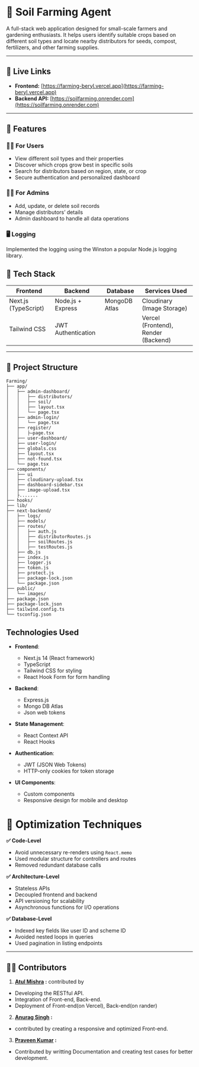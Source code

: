 # 🌱 Soil Farming Agent

A full-stack web application designed for small-scale farmers and gardening enthusiasts. It helps users identify suitable crops based on different soil types and locate nearby distributors for seeds, compost, fertilizers, and other farming supplies.

---

## 🔗 Live Links

- **Frontend:** [https://farming-beryl.vercel.app](https://farming-beryl.vercel.app)
- **Backend API:** [https://soilfarming.onrender.com](https://soilfarming.onrender.com)

---

## 🎯 Features

### 👨‍🌾 For Users
- View different soil types and their properties
- Discover which crops grow best in specific soils
- Search for distributors based on region, state, or crop
- Secure authentication and personalized dashboard

### 👨‍💼 For Admins
- Add, update, or delete soil records
- Manage distributors’ details
- Admin dashboard to handle all data operations

### 🖥️ Logging 

Implemented the logging using the Winston a popular Node.js logging library.

## 🧱 Tech Stack

| Frontend              | Backend             | Database       | Services Used                        |
|----------------------|---------------------|----------------|--------------------------------------|
| Next.js (TypeScript) | Node.js + Express   | MongoDB Atlas  | Cloudinary (Image Storage)           |
| Tailwind CSS         | JWT Authentication  |                | Vercel (Frontend), Render (Backend)  |

---

## 📁 Project Structure

```plaintext
Farming/
├── app/
│   ├── admin-dashboard/
│   │   ├── distributors/
│   │   ├── soil/
│   │   ├── layout.tsx
│   │   └── page.tsx
│   ├── admin-login/
│   │   └── page.tsx
│   ├── register/
│   │   ├–page.tsx
│   ├── user-dashboard/
│   ├── user-login/
│   ├── globals.css
│   ├── layout.tsx
│   ├── not-found.tsx
│   └── page.tsx
├── components/
│   ├── ui
│   ├── cloudinary-upload.tsx
│   ├── dashboard-sidebar.tsx
│   ├── image-upload.tsx
│   ├.......
├── hooks/
├── lib/
├── next-backend/
│   ├── logs/
│   ├── models/
│   ├── routes/
│   │   ├── auth.js
│   │   ├── distributorRoutes.js
│   │   ├── soilRoutes.js
│   │   ├── testRoutes.js
│   ├── db.js
│   ├── index.js
│   ├── logger.js
│   ├── token.js
│   ├── protect.js
│   ├── package-lock.json
│   └── package.json
├── public/
│   └── images/
├── package.json
├── package-lock.json
├── tailwind.config.ts
└── tsconfig.json
```

## Technologies Used

- **Frontend**:
  - Next.js 14 (React framework)
  - TypeScript
  - Tailwind CSS for styling
  - React Hook Form for form handling

- **Backend**:
  - Express.js
  - Mongo DB Atlas
  - Json web tokens 

- **State Management**:
  - React Context API
  - React Hooks

- **Authentication**:
  - JWT (JSON Web Tokens)
  - HTTP-only cookies for token storage

- **UI Components**:
  - Custom components
  - Responsive design for mobile and desktop



# 🚀 Optimization Techniques

**✅ Code-Level**
- Avoid unnecessary re-renders using `React.memo`
- Used modular structure for controllers and routes
- Removed redundant database calls

**✅ Architecture-Level**
- Stateless APIs
- Decoupled frontend and backend
- API versioning for scalability
- Asynchronous functions for I/O operations

**✅ Database-Level**
- Indexed key fields like user ID and scheme ID
- Avoided nested loops in queries
- Used pagination in listing endpoints

---


## 👨‍💻 Contributors

1. **[Atul Mishra](https://github.com/AtulMishra001) :** 
 contributed by 
 - Developing the RESTful API.
 - Integration of Front-end, Back-end.
 - Deployment of Front-end(on Vercel), Back-end(on rander)

2. **[Anurag Singh](https://github.com/manvesingh) :**
- contributed by creating a responsive and optimized Front-end.

3. **[Praveen Kumar](https://github.com/praveenpal21) :**
- Contributed by writting Documentation and creating test cases for better development.

